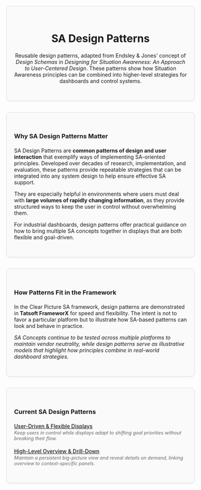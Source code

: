 <div style="border: 1px solid #ddd; border-radius: 10px; padding: 30px 20px; margin: 30px 0; background-color: #fafafa; box-shadow: 0 2px 4px rgba(0,0,0,0.05); text-align: center;">
  <div style="max-width: 600px; margin: 0 auto;">
    <h1 style="margin-bottom: 20px;">SA Design Patterns</h1>
    <p>Reusable design patterns, adapted from Endsley & Jones’ concept of <em>Design Schemas</em> in <em>Designing for Situation Awareness: An Approach to User-Centered Design</em>. These patterns show how Situation Awareness principles can be combined into higher-level strategies for dashboards and control systems.</p>
  </div>
</div>

<div style="border: 1px solid #ddd; border-radius: 10px; padding: 30px 20px; margin: 30px 0; background-color: #fafafa; box-shadow: 0 2px 4px rgba(0,0,0,0.05);">
  <h3 style="margin-bottom: 20px;">Why SA Design Patterns Matter</h3>
  <p>SA Design Patterns are <strong>common patterns of design and user interaction</strong> that exemplify ways of implementing SA-oriented principles. Developed over decades of research, implementation, and evaluation, these patterns provide repeatable strategies that can be integrated into any system design to help ensure effective SA support.</p>
  <p>They are especially helpful in environments where users must deal with <strong>large volumes of rapidly changing information</strong>, as they provide structured ways to keep the user in control without overwhelming them.</p>
  <p>For industrial dashboards, design patterns offer practical guidance on how to bring multiple SA concepts together in displays that are both flexible and goal-driven.</p>
</div>

<div style="border: 1px solid #ddd; border-radius: 10px; padding: 30px 20px; margin: 30px 0; background-color: #fafafa; box-shadow: 0 2px 4px rgba(0,0,0,0.05);">
  <h3 style="margin-bottom: 20px;">How Patterns Fit in the Framework</h3>
  <p>In the Clear Picture SA framework, design patterns are demonstrated in <strong>Tatsoft FrameworX</strong> for speed and flexibility. The intent is not to favor a particular platform but to illustrate how SA-based patterns can look and behave in practice.</p>
  <p><em>SA Concepts continue to be tested across multiple platforms to maintain vendor neutrality, while design patterns serve as illustrative models that highlight how principles combine in real-world dashboard strategies.</em></p>
</div>

<div style="border: 1px solid #ddd; border-radius: 10px; padding: 30px 20px; margin: 30px 0; background-color: #fafafa; box-shadow: 0 2px 4px rgba(0,0,0,0.05);">
  <h3 style="margin-bottom: 20px;">Current SA Design Patterns</h3>
  <ul style="list-style: none; padding-left: 0;">
    <li style="margin-bottom: 18px;">
      <a href="ds1" style="font-weight: 500;">User-Driven & Flexible Displays</a><br>
      <span style="font-style: italic; font-size: 0.9em; color: #666;">Keep users in control while displays adapt to shifting goal priorities without breaking their flow.</span>
    </li>
    <li>
      <a href="ds2" style="font-weight: 500;">High-Level Overview & Drill-Down</a><br>
      <span style="font-style: italic; font-size: 0.9em; color: #666;">Maintain a persistent big-picture view and reveal details on demand, linking overview to context-specific panels.</span>
    </li>
  </ul>
</div>
